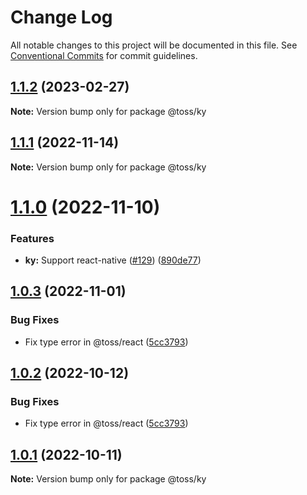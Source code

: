 # Change Log

All notable changes to this project will be documented in this file.
See [Conventional Commits](https://conventionalcommits.org) for commit guidelines.

## [1.1.2](https://github.com/toss/slash/compare/@toss/ky@1.1.1...@toss/ky@1.1.2) (2023-02-27)

**Note:** Version bump only for package @toss/ky





## [1.1.1](https://github.com/toss/slash/compare/@toss/ky@1.1.0...@toss/ky@1.1.1) (2022-11-14)

**Note:** Version bump only for package @toss/ky





# [1.1.0](https://github.com/toss/slash/compare/@toss/ky@1.0.3...@toss/ky@1.1.0) (2022-11-10)


### Features

* **ky:** Support react-native ([#129](https://github.com/toss/slash/issues/129)) ([890de77](https://github.com/toss/slash/commit/890de77ad11af72349be7fa5b38c9aede04f4167))





## [1.0.3](https://github.com/toss/slash/compare/@toss/ky@1.0.1...@toss/ky@1.0.3) (2022-11-01)


### Bug Fixes

* Fix type error in @toss/react ([5cc3793](https://github.com/toss/slash/commit/5cc37936e8739204f32f9f50ee61570b758343f8))





## [1.0.2](https://github.com/toss/slash/compare/@toss/ky@1.0.1...@toss/ky@1.0.2) (2022-10-12)


### Bug Fixes

* Fix type error in @toss/react ([5cc3793](https://github.com/toss/slash/commit/5cc37936e8739204f32f9f50ee61570b758343f8))





## [1.0.1](https://github.com/toss/slash/compare/@toss/ky@1.0.0...@toss/ky@1.0.1) (2022-10-11)

**Note:** Version bump only for package @toss/ky
